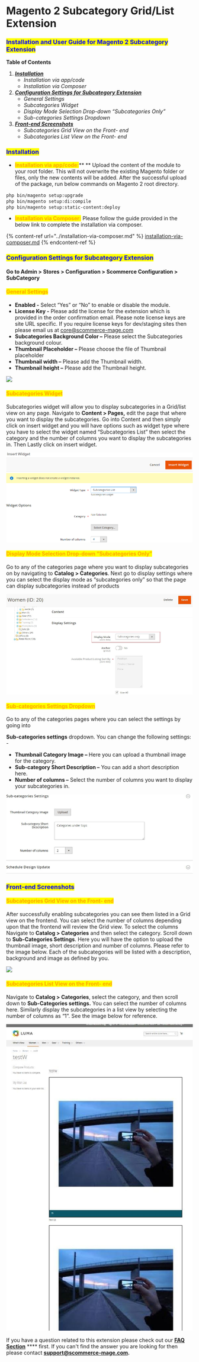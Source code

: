 # Magento 2 Subcategory Grid/List Extension

### <mark style="color:blue;">Installation and User Guide for Magento 2 Subcategory Extension</mark>

**Table of Contents**

1. __[_Installation_ ](magento-2-subcategory-grid-list-extension.md#\_bookmark0)__
   * _Installation via app/code_&#x20;
   * _Installation via Composer_
2. __[_Configuration Settings for Subcategory Extension_ ](magento-2-subcategory-grid-list-extension.md#\_bookmark3)__
   * _General Settings_&#x20;
   * _Subcategories Widget_&#x20;
   * _Display Mode Selection Drop-down “Subcategories Only”_&#x20;
   * _Sub-categories Settings Dropdown_&#x20;
3. __[_Front-end Screenshots_ ](magento-2-subcategory-grid-list-extension.md#\_bookmark8)__
   * _Subcategories Grid View on the Front- end_&#x20;
   * _Subcategories List View on the Front- end_&#x20;

### <mark style="color:blue;">Installation</mark> <a href="#_bookmark0" id="_bookmark0"></a>

* <mark style="color:orange;">**Installation via app/code:**</mark>** ** Upload the content of the module to your root folder. This will not overwrite the existing Magento folder or files, only the new contents will be added. After the successful upload of the package, run below commands on Magento 2 root directory.

```
php bin/magento setup:upgrade
php bin/magento setup:di:compile
php bin/magento setup:static-content:deploy
```

* <mark style="color:orange;">**Installation via Composer:**</mark> Please follow the guide provided in the below link to complete the installation via composer.

{% content-ref url="../installation-via-composer.md" %}
[installation-via-composer.md](../installation-via-composer.md)
{% endcontent-ref %}

### <mark style="color:blue;">Configuration Settings for Subcategory Extension</mark> <a href="#_bookmark3" id="_bookmark3"></a>

#### Go to Admin > Stores > Configuration > Scommerce Configuration > SubCategory

#### <mark style="color:orange;">General Settings</mark> <a href="#_bookmark4" id="_bookmark4"></a>

* **Enabled -** Select “Yes” or “No” to enable or disable the module.
* **License Key -** Please add the license for the extension which is provided in the order confirmation email. Please note license keys are site URL specific. If you require license keys for dev/staging sites then please email us at [core@scommerce-mage.com](mailto:core@scommerce-mage.com)
* **Subcategories Background Color –** Please select the Subcategories background colour.
* **Thumbnail Placeholder –** Please choose the file of Thumbnail placeholder
* **Thumbnail width –** Please add the Thumbnail width.
* **Thumbnail height –** Please add the Thumbnail height.

![](../../.gitbook/assets/subcategory\_general.jpg)

#### <mark style="color:orange;">Subcategories Widget</mark> <a href="#_bookmark5" id="_bookmark5"></a>

Subcategories widget will allow you to display subcategories in a Grid/list view on any page. Navigate to **Content > Pages,** edit the page that where you want to display the subcategories. Go into Content and then simply click on insert widget and you will have options such as widget type where you have to select the widget named “Subcategories List” then select the category and the number of columns you want to display the subcategories in. Then Lastly click on insert widget.

![](<../../.gitbook/assets/7 (17)>)

#### <mark style="color:orange;">Display Mode Selection Drop-down “Subcategories Only”</mark> <a href="#_bookmark6" id="_bookmark6"></a>

Go to any of the categories page where you want to display subcategories on by navigating to **Catalog > Categories**. Next go to display settings where you can select the display mode as “subcategories only” so that the page can display subcategories instead of products

![](<../../.gitbook/assets/8 (42)>)

#### <mark style="color:orange;">Sub-categories Settings Dropdown</mark> <a href="#_bookmark7" id="_bookmark7"></a>

Go to any of the categories pages where you can select the settings by going into

**Sub-categories settings** dropdown. You can change the following settings: -

* **Thumbnail Category Image –** Here you can upload a thumbnail image for the category.
* **Sub-category Short Description –** You can add a short description here.
* **Number of columns –** Select the number of columns you want to display your subcategories in.

![](<../../.gitbook/assets/9 (43)>)

### <mark style="color:blue;">Front-end Screenshots</mark> <a href="#_bookmark8" id="_bookmark8"></a>

#### <mark style="color:orange;">Subcategories Grid View on the Front- end</mark> <a href="#_bookmark9" id="_bookmark9"></a>

After successfully enabling subcategories you can see them listed in a Grid view on the frontend. You can select the number of columns depending upon that the frontend will review the Grid view. To select the columns Navigate to **Catalog > Categories** and then select the category. Scroll down to **Sub-Categories Settings**. Here you will have the option to upload the thumbnail image, short description and number of columns. Please refer to the image below. Each of the subcategories will be listed with a description, background and image as defined by you.

![](../../.gitbook/assets/subcategory\_front1.jpg)

#### <mark style="color:orange;">Subcategories List View on the Front- end</mark> <a href="#_bookmark10" id="_bookmark10"></a>

Navigate to **Catalog > Categories**, select the category, and then scroll down to **Sub-Categories settings.** You can select the number of columns here. Similarly display the subcategories in a list view by selecting the number of columns as “1”. See the image below for reference.

![](<../../.gitbook/assets/11 (15)>)

If you have a question related to this extension please check out our [**FAQ Section**](https://www.scommerce-mage.com/magento-2-subcategory-grid.html#faq) **** first. If you can't find the answer you are looking for then please contact [**support@scommerce-mage.com**](mailto:core@scommerce-mage.com)**.**
